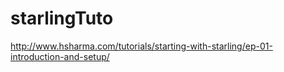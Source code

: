 # starlingTuto

http://www.hsharma.com/tutorials/starting-with-starling/ep-01-introduction-and-setup/
